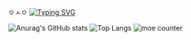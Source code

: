 ㅇㅅㅇ
[![Typing SVG](https://readme-typing-svg.demolab.com?font=Fira+Code&weight=700&size=25&duration=4000&color=120A8F&center=true&vCenter=true&width=435&lines=ㅇㅅㅇ)](https://git.io/typing-svg)

![Anurag's GitHub stats](https://github-readme-stats.vercel.app/api?username=birowsi&show_icons=true&theme=radical) ![Top Langs](https://github-readme-stats.vercel.app/api/top-langs/?username=birowsi)
![moe counter](https://moe-counter.glitch.me/get/@birowsi)
